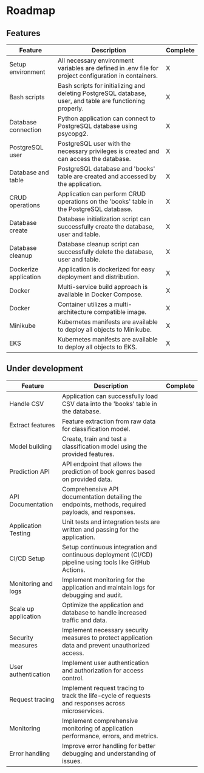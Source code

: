 # Roadmap

## Features
| Feature              | Description                                                                                                                    | Complete |
| -------------------- | ------------------------------------------------------------------------------------------------------------------------------ | -------- |
| Setup environment    | All necessary environment variables are defined in .env file for project configuration in containers.                          | X        |
| Bash scripts         | Bash scripts for initializing and deleting PostgreSQL database, user, and table are functioning properly.                      | X        |
| Database connection  | Python application can connect to PostgreSQL database using psycopg2.                                                          | X        |
| PostgreSQL user      | PostgreSQL user with the necessary privileges is created and can access the database.                                          | X        |
| Database and table   | PostgreSQL database and 'books' table are created and accessed by the application.                                             | X        |
| CRUD operations      | Application can perform CRUD operations on the 'books' table in the PostgreSQL database.                                       | X        |
| Database create      | Database initialization script can successfully create the database, user and table.                                           | X        |
| Database cleanup     | Database cleanup script can successfully delete the database, user and table.                                                  | X        |
| Dockerize application| Application is dockerized for easy deployment and distribution.                                                                | X        |
| Docker               | Multi-service build approach is available in Docker Compose.                                                                   | X        |
| Docker               | Container utilizes a multi-architecture compatible image.                                                                      | X        |
| Minikube             | Kubernetes manifests are available to deploy all objects to Minikube.                                                          | X        |
| EKS                  | Kubernetes manifests are available to deploy all objects to EKS.                                                               | X        |


## Under development
Feature                   | Description                                                                 | Complete
---                       | ---                                                                         | ---
Handle CSV                | Application can successfully load CSV data into the 'books' table in the database. | 
Extract features          | Feature extraction from raw data for classification model.                    |
Model building            | Create, train and test a classification model using the provided features.    |
Prediction API            | API endpoint that allows the prediction of book genres based on provided data.  |
API Documentation         | Comprehensive API documentation detailing the endpoints, methods, required payloads, and responses.  |
Application Testing       | Unit tests and integration tests are written and passing for the application. |
CI/CD Setup               | Setup continuous integration and continuous deployment (CI/CD) pipeline using tools like GitHub Actions.  |
Monitoring and logs       | Implement monitoring for the application and maintain logs for debugging and audit.  |
Scale up application      | Optimize the application and database to handle increased traffic and data.  |
Security measures         | Implement necessary security measures to protect application data and prevent unauthorized access.  |
User authentication       | Implement user authentication and authorization for access control. |
Request tracing           | Implement request tracing to track the life-cycle of requests and responses across microservices. |
Monitoring                | Implement comprehensive monitoring of application performance, errors, and metrics. |
Error handling            | Improve error handling for better debugging and understanding of issues. |

